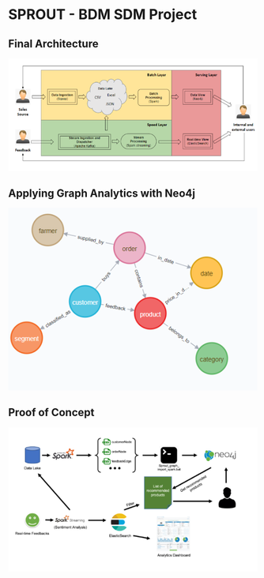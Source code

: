 # SPROUT - BDM SDM Project


## Final Architecture

![Model](architecture.PNG)

## Applying Graph Analytics with Neo4j

![Model](GraphAnalysis/GraphDesign.PNG)

## Proof of Concept

![Model](PoC.PNG)